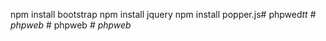 npm install bootstrap
npm install jquery
npm install popper.js#   p h p w e d _ t t  
 #   p h p w e b _  
 #   p h p w e b _  
 #   p h p w e b _  
 